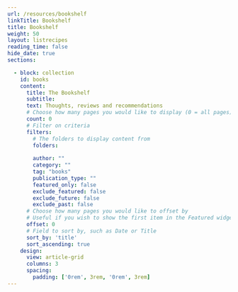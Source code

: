 ```yaml
---
url: /resources/bookshelf
linkTitle: Bookshelf
title: Bookshelf
weight: 50
layout: listrecipes
reading_time: false
hide_date: true
sections:

  - block: collection
    id: books
    content:
      title: The Bookshelf
      subtitle:
      text: Thoughts, reviews and recommendations 
      # Choose how many pages you would like to display (0 = all pages)
      count: 0
      # Filter on criteria
      filters:
        # The folders to display content from
        folders:
        
        author: ""
        category: ""
        tag: "books"
        publication_type: ""
        featured_only: false
        exclude_featured: false
        exclude_future: false
        exclude_past: false
      # Choose how many pages you would like to offset by
      # Useful if you wish to show the first item in the Featured widget
      offset: 0
      # Field to sort by, such as Date or Title
      sort_by: 'title'
      sort_ascending: true
    design:
      view: article-grid
      columns: 3
      spacing:
        padding: ['0rem', 3rem, '0rem', 3rem]
---
```


